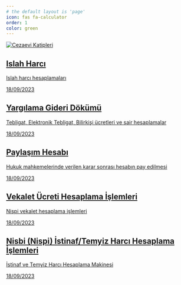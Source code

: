 ```yaml
---
# the default layout is 'page'
icon: fas fa-calculator
order: 1
color: green
---
```



<div id="post-list" class="flex-grow-1 pe-xl-2 w-100">
  <article class="card-wrapper"> 
    <a href="/islahharci/" class="card post-preview flex-md-row-reverse">
    <div class="preview-img"><img src="https://adliye.github.io/assets//posts/para.jpg" w="17" h="10" alt="Cezaevi Katipleri"" class=" lazyloaded" data-proofer-ignore=""></div>
    <div class="card-body d-flex flex-column">
        <h1 class="card-title my-2 mt-md-0">Islah Harcı
        </h1>
        <div class="card-text content mt-0 mb-2">
          <p> Islah harcı hesaplamaları
          </p>
        </div>
        <div class="post-meta flex-grow-1 d-flex align-items-end">
          <div class="me-auto"> 
            <i class="far fa-calendar fa-fw me-1">
            </i> 
            <time>18/09/2023
            </time>             
          </div>          
        </div>
      </div>
    </a>
  </article>
    <article class="card-wrapper"> 
    <a href="/yargilamagideridokumu/?#eskitebligatlar" class="card post-preview flex-md-row-reverse">
      <div class="card-body d-flex flex-column">
        <h1 class="card-title my-2 mt-md-0">Yargılama Gideri Dökümü
        </h1>
        <div class="card-text content mt-0 mb-2">
          <p> Tebligat, Elektronik Tebligat, Bilirkişi ücretleri ve sair hesaplamalar
          </p>
        </div>
        <div class="post-meta flex-grow-1 d-flex align-items-end">
          <div class="me-auto"> 
            <i class="far fa-calendar fa-fw me-1">
            </i> 
            <time>18/09/2023
            </time>             
          </div>          
        </div>
      </div>
    </a>
  </article>
  <article class="card-wrapper"> 
    <a href="/paylasimhesabi/?#fazlasirket" class="card post-preview flex-md-row-reverse">
      <div class="card-body d-flex flex-column">
        <h1 class="card-title my-2 mt-md-0">Paylaşım Hesabı
        </h1>
        <div class="card-text content mt-0 mb-2">
          <p> Hukuk mahkemelerinde verilen karar sonrası hesabın pay edilmesi
          </p>
        </div>
        <div class="post-meta flex-grow-1 d-flex align-items-end">
          <div class="me-auto"> 
            <i class="far fa-calendar fa-fw me-1">
            </i> 
            <time>18/09/2023
            </time>             
          </div>          
        </div>
      </div>
    </a>
  </article>
  <article class="card-wrapper"> 
    <a href="/nispivekalet/" class="card post-preview flex-md-row-reverse">
      <div class="card-body d-flex flex-column">
        <h1 class="card-title my-2 mt-md-0">Vekalet Ücreti Hesaplama İşlemleri
        </h1>
        <div class="card-text content mt-0 mb-2">
          <p> Nispi vekalet hesaplama işlemleri
          </p>
        </div>
        <div class="post-meta flex-grow-1 d-flex align-items-end">
          <div class="me-auto"> 
            <i class="far fa-calendar fa-fw me-1">
            </i> 
            <time>18/09/2023
            </time>             
          </div>          
        </div>
      </div>
    </a>
  </article>
  <article class="card-wrapper"> 
    <a href="/istinafharci/" class="card post-preview flex-md-row-reverse">
      <div class="card-body d-flex flex-column">
        <h1 class="card-title my-2 mt-md-0">Nisbi (Nispi) İstinaf/Temyiz Harcı Hesaplama İşlemleri
        </h1>
        <div class="card-text content mt-0 mb-2">
          <p> İstinaf ve Temyiz Harcı Hesaplama Makinesi
          </p>
        </div>
        <div class="post-meta flex-grow-1 d-flex align-items-end">
          <div class="me-auto"> 
            <i class="far fa-calendar fa-fw me-1">
            </i> 
            <time>18/09/2023
            </time>             
          </div>          
        </div>
      </div>
    </a>
  </article>
</div>

